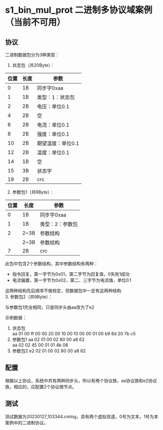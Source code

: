 <link rel="stylesheet" type="text/css" href="../../doc/base.css">

s1_bin_mul_prot 二进制多协议域案例  （当前不可用）
======  
## 协议
二进制数据包分为3种类型：  
1. 状态包（共20Byte）：  

| 位置 | 长度 | 参数 |  
| -- | --  | -- |  
| 0 | 1B | 同步字0xaa |  
| 1 | 1B | 类型：1：状态包 |  
| 2 | 2B | 电压：单位0.1 |  
| 4 | 2B | 空 |  
| 6 | 2B | 电流：单位0.1 |  
| 8 | 2B | 强度：单位0.1 |  
| 10 | 2B | 期望温度：单位0.1 |  
| 12 | 2B | 温度：单位0.1 |  
| 14 | 1B | 空 |  
| 15 | 3B | 状态字 |  
| 18 | 2B | crc |  
2. 参数包1（共9Byte）：  

| 位置 | 长度 | 参数 |  
| -- | --  | -- |  
| 0 | 1B | 同步字0xaa |  
| 1 | 1B | 类型：2：参数包 |  
| 2 | 2~3B | 参数结构 |  
|  | 2~3B | 参数结构 |  
| 7 | 2B | crc |  
此包中包含2个参数结构，其中参数结构有两种：  
- 指令回复，第一字节为0x01，第二字节为回复值，0失败1成功  
- 电流偏置，第一字节为0x02，第二、三字节为电流值，单位0.1  

这两种结构先后顺序不做规定，但数据包中一定有这两种结构  
3. 参数包2（共9Byte）： 

与参数包1完全相同，只是同步头由aa改为了e2

示例数据：  
1. 状态包  
aa 01 00 ff 00 00 20 00 10 00 f0 00 00 01 00 b9 8d 20 7b c5  
2. 参数包1
aa 02 01 00 02 80 00 a8 62  
aa 02 02 45 00 01 01 4b 08  
3. 参数包2
e2 02 01 00 02 80 00 a8 62  
## 配置
根据以上协议，系统中共有两种同步头，所以有两个协议族，aa协议族和e2协议族，相应的，应配置2个协议根节点。
## 测试
测试数据为20230127_103344.cmlog，具有两个虚拟信道，0号为文本，1号为本案例中的二进制协议。
